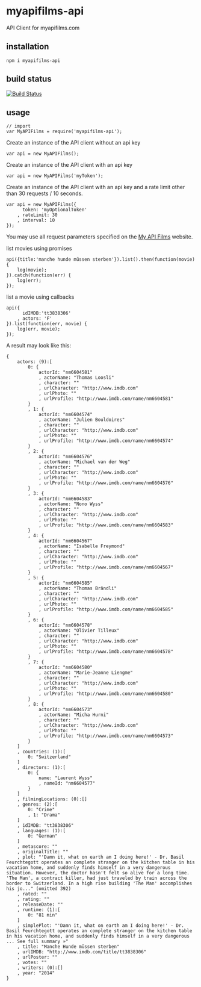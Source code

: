 # myapifilms-api

API Client for myapifilms.com

## installation

    npm i myapifilms-api

## build status

[![Build Status](https://travis-ci.org/eventEmitter/myapifilms-api.png?branch=master)](https://travis-ci.org/eventEmitter/myapifilms-api)


## usage
    
    // import
    var MyAPIFilms = require('myapifilms-api');


Create an instance of the API client without an api key

    var api = new MyAPIFilms();



Create an instance of the API client with an api key

    var api = new MyAPIFilms('myToken');



Create an instance of the API client with an api key and a rate limit other than 30 requests / 10 seconds.

    var api = new MyAPIFilms({
          token: 'myOptionalToken'
        , rateLimit: 30
        , interval: 10
    });


You may use all request parameters specified on the [My API Films](http://www.myapifilms.com/) website.


list movies using promises

    api({title:'manche hunde müssen sterben'}).list().then(function(movie) {
        log(movie);
    }).catch(function(err) {
        log(err);
    });


list a movie using callbacks

    api({
          idIMDB:'tt3838306'
        , actors: 'F'
    }).list(function(err, movie) {
        log(err, movie);
    });


A result may look like this:

    {
        actors: (9):[
            0: {
                actorId: "nm6604581"
                , actorName: "Thomas Loosli"
                , character: ""
                , urlCharacter: "http://www.imdb.com"
                , urlPhoto: ""
                , urlProfile: "http://www.imdb.com/name/nm6604581"
            }
            , 1: {
                actorId: "nm6604574"
                , actorName: "Julien Bouldoires"
                , character: ""
                , urlCharacter: "http://www.imdb.com"
                , urlPhoto: ""
                , urlProfile: "http://www.imdb.com/name/nm6604574"
            }
            , 2: {
                actorId: "nm6604576"
                , actorName: "Michael van der Weg"
                , character: ""
                , urlCharacter: "http://www.imdb.com"
                , urlPhoto: ""
                , urlProfile: "http://www.imdb.com/name/nm6604576"
            }
            , 3: {
                actorId: "nm6604583"
                , actorName: "Nono Wyss"
                , character: ""
                , urlCharacter: "http://www.imdb.com"
                , urlPhoto: ""
                , urlProfile: "http://www.imdb.com/name/nm6604583"
            }
            , 4: {
                actorId: "nm6604567"
                , actorName: "Isabelle Freymond"
                , character: ""
                , urlCharacter: "http://www.imdb.com"
                , urlPhoto: ""
                , urlProfile: "http://www.imdb.com/name/nm6604567"
            }
            , 5: {
                actorId: "nm6604585"
                , actorName: "Thomas Brändli"
                , character: ""
                , urlCharacter: "http://www.imdb.com"
                , urlPhoto: ""
                , urlProfile: "http://www.imdb.com/name/nm6604585"
            }
            , 6: {
                actorId: "nm6604578"
                , actorName: "Olivier Tilleux"
                , character: ""
                , urlCharacter: "http://www.imdb.com"
                , urlPhoto: ""
                , urlProfile: "http://www.imdb.com/name/nm6604578"
            }
            , 7: {
                actorId: "nm6604580"
                , actorName: "Marie-Jeanne Liengme"
                , character: ""
                , urlCharacter: "http://www.imdb.com"
                , urlPhoto: ""
                , urlProfile: "http://www.imdb.com/name/nm6604580"
            }
            , 8: {
                actorId: "nm6604573"
                , actorName: "Micha Hurni"
                , character: ""
                , urlCharacter: "http://www.imdb.com"
                , urlPhoto: ""
                , urlProfile: "http://www.imdb.com/name/nm6604573"
            }
        ]
        , countries: (1):[
            0: "Switzerland"
        ]
        , directors: (1):[
            0: {
                name: "Laurent Wyss"
                , nameId: "nm6604577"
            }
        ]
        , filmingLocations: (0):[]
        , genres: (2):[
            0: "Crime"
            , 1: "Drama"
        ]
        , idIMDB: "tt3838306"
        , languages: (1):[
            0: "German"
        ]
        , metascore: ""
        , originalTitle: ""
        , plot: "'Damn it, what on earth am I doing here!' - Dr. Basil Feurchtegott operates an complete stranger on the kitchen table in his vacation home, and suddenly finds himself in a very dangerous situation. However, the doctor hasn't felt so alive for a long time. 'The Man', a contract killer, had just traveled by train across the border to Switzerland. In a high rise building 'The Man' accomplishes his jo..." (omitted 392)
        , rated: ""
        , rating: ""
        , releaseDate: ""
        , runtime: (1):[
            0: "81 min"
        ]
        , simplePlot: "'Damn it, what on earth am I doing here!' - Dr. Basil Feurchtegott operates an complete stranger on the kitchen table in his vacation home, and suddenly finds himself in a very dangerous ... See full summary »"
        , title: "Manche Hunde müssen sterben"
        , urlIMDB: "http://www.imdb.com/title/tt3838306"
        , urlPoster: ""
        , votes: ""
        , writers: (0):[]
        , year: "2014"
    }



